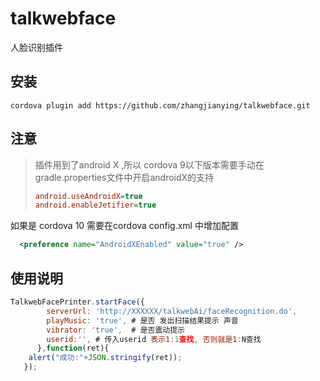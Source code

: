 # talkwebface

人脸识别插件



## 安装

```shell
cordova plugin add https://github.com/zhangjianying/talkwebface.git
```



## 注意

>  插件用到了android X ,所以 cordova 9以下版本需要手动在 gradle.properties文件中开启androidX的支持
>
> ```ini
> android.useAndroidX=true
> android.enableJetifier=true
> ```

如果是 cordova 10 需要在cordova config.xml 中增加配置

```xml
  <preference name="AndroidXEnabled" value="true" />
```


## 使用说明

```javascript
TalkwebFacePrinter.startFace({
        serverUrl: 'http://XXXXXX/talkwebAi/faceRecognition.do',
        playMusic: 'true', # 是否 发出扫描结果提示 声音
        vibrator: 'true',  # 是否震动提示
        userid:'', # 传入userid 表示1:1查找, 否则就是1:N查找
      },function(ret){
    alert("成功:"+JSON.stringify(ret));
   });
```

